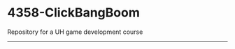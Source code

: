 # 4358-ClickBangBoom
Repository for a UH game development course
____________________________________________

